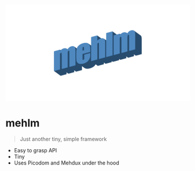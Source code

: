 <div align="center">
  <img src="https://raw.githubusercontent.com/rognstadragnar/mehlm/master/logo.jpg" alt="mehlm">
</div>

# mehlm

> Just another tiny, simple framework

* Easy to grasp API
* Tiny
* Uses Picodom and Mehdux under the hood
